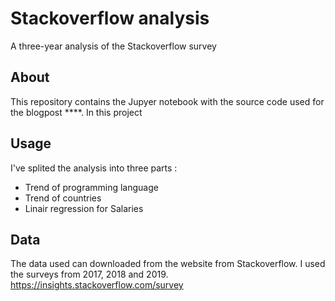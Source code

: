 # Stackoverflow analysis
A three-year analysis of the Stackoverflow survey

## About
This repository contains the Jupyer notebook with the source code used for the blogpost ****. In this project 

## Usage
I've splited the analysis into three parts :
- Trend of programming language
- Trend of countries
- Linair regression for Salaries

## Data 
The data used can downloaded from the website from Stackoverflow. I used the surveys from 2017, 2018 and 2019.
https://insights.stackoverflow.com/survey
